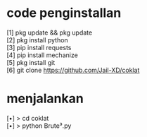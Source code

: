 # code penginstallan
[1] pkg update && pkg update        
[2] pkg install python         
[3] pip install requests           
[4] pip install mechanize           
[5] pkg install git             
[6] git clone https://github.com/Jail-XD/coklat          


# menjalankan
[•] > cd coklat            
[•] > python Brute³.py
